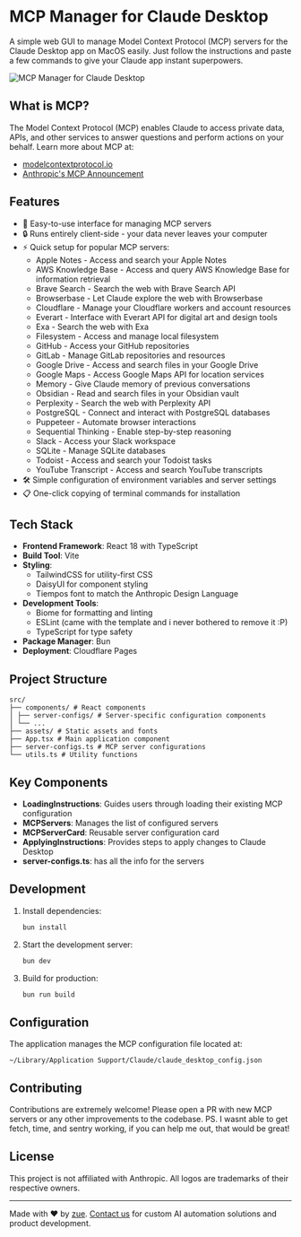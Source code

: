 # MCP Manager for Claude Desktop

A simple web GUI to manage Model Context Protocol (MCP) servers for the Claude Desktop app on MacOS easily. Just follow the instructions and paste a few commands to give your Claude app instant superpowers.

![MCP Manager for Claude Desktop](https://assets.zue.ai/mcp-manager-hero.png)

## What is MCP?

The Model Context Protocol (MCP) enables Claude to access private data, APIs, and other services to answer questions and perform actions on your behalf. Learn more about MCP at:

- [modelcontextprotocol.io](https://modelcontextprotocol.io)
- [Anthropic's MCP Announcement](https://www.anthropic.com/news/model-context-protocol)

## Features

- 🚀 Easy-to-use interface for managing MCP servers
- 🔒 Runs entirely client-side - your data never leaves your computer
- ⚡️ Quick setup for popular MCP servers:
  - Apple Notes - Access and search your Apple Notes
  - AWS Knowledge Base - Access and query AWS Knowledge Base for information retrieval
  - Brave Search - Search the web with Brave Search API
  - Browserbase - Let Claude explore the web with Browserbase
  - Cloudflare - Manage your Cloudflare workers and account resources
  - Everart - Interface with Everart API for digital art and design tools
  - Exa - Search the web with Exa
  - Filesystem - Access and manage local filesystem
  - GitHub - Access your GitHub repositories
  - GitLab - Manage GitLab repositories and resources
  - Google Drive - Access and search files in your Google Drive
  - Google Maps - Access Google Maps API for location services
  - Memory - Give Claude memory of previous conversations
  - Obsidian - Read and search files in your Obsidian vault
  - Perplexity - Search the web with Perplexity API
  - PostgreSQL - Connect and interact with PostgreSQL databases
  - Puppeteer - Automate browser interactions
  - Sequential Thinking - Enable step-by-step reasoning
  - Slack - Access your Slack workspace
  - SQLite - Manage SQLite databases
  - Todoist - Access and search your Todoist tasks
  - YouTube Transcript - Access and search YouTube transcripts
- 🛠 Simple configuration of environment variables and server settings
- 📋 One-click copying of terminal commands for installation

## Tech Stack

- **Frontend Framework**: React 18 with TypeScript
- **Build Tool**: Vite
- **Styling**:
  - TailwindCSS for utility-first CSS
  - DaisyUI for component styling
  - Tiempos font to match the Anthropic Design Language
- **Development Tools**:
  - Biome for formatting and linting
  - ESLint (came with the template and i never bothered to remove it :P)
  - TypeScript for type safety
- **Package Manager**: Bun
- **Deployment**: Cloudflare Pages

## Project Structure

```plaintext
src/
├── components/ # React components
│ ├── server-configs/ # Server-specific configuration components
│ └── ...
├── assets/ # Static assets and fonts
├── App.tsx # Main application component
├── server-configs.ts # MCP server configurations
└── utils.ts # Utility functions
```

## Key Components

- **LoadingInstructions**: Guides users through loading their existing MCP configuration
- **MCPServers**: Manages the list of configured servers
- **MCPServerCard**: Reusable server configuration card
- **ApplyingInstructions**: Provides steps to apply changes to Claude Desktop
- **server-configs.ts**: has all the info for the servers

## Development

1. Install dependencies:

   ```bash
   bun install
   ```

2. Start the development server:

   ```bash
   bun dev
   ```

3. Build for production:

   ```bash
   bun run build
   ```

## Configuration

The application manages the MCP configuration file located at:

```plaintext
~/Library/Application Support/Claude/claude_desktop_config.json
```

## Contributing

Contributions are extremely welcome! Please open a PR with new MCP servers or any other improvements to the codebase.
PS. I wasnt able to get fetch, time, and sentry working, if you can help me out, that would be great!

## License

This project is not affiliated with Anthropic. All logos are trademarks of their respective owners.

---

Made with ❤️ by [zue](https://zue.ai). [Contact us](https://zue.ai/talk-to-us) for custom AI automation solutions and product development.
